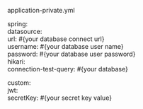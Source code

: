 application-private.yml   

spring:   
    datasource:   
        url: #{your database connect url}   
        username: #{your database user name}   
        password: #{your database user password}   
        hikari:   
            connection-test-query: #{your database}   
               
custom:   
    jwt:   
        secretKey: #{your secret key value}   